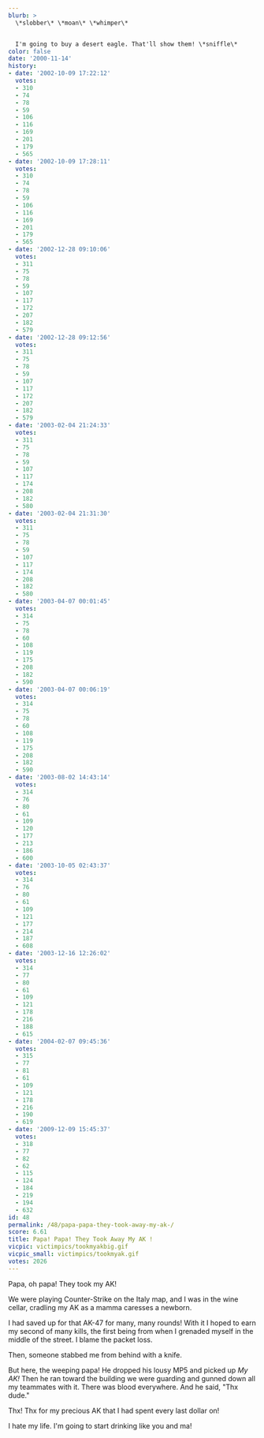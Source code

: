 ```yaml
---
blurb: >
  \*slobber\* \*moan\* \*whimper\*


  I'm going to buy a desert eagle. That'll show them! \*sniffle\*
color: false
date: '2000-11-14'
history:
- date: '2002-10-09 17:22:12'
  votes:
  - 310
  - 74
  - 78
  - 59
  - 106
  - 116
  - 169
  - 201
  - 179
  - 565
- date: '2002-10-09 17:28:11'
  votes:
  - 310
  - 74
  - 78
  - 59
  - 106
  - 116
  - 169
  - 201
  - 179
  - 565
- date: '2002-12-28 09:10:06'
  votes:
  - 311
  - 75
  - 78
  - 59
  - 107
  - 117
  - 172
  - 207
  - 182
  - 579
- date: '2002-12-28 09:12:56'
  votes:
  - 311
  - 75
  - 78
  - 59
  - 107
  - 117
  - 172
  - 207
  - 182
  - 579
- date: '2003-02-04 21:24:33'
  votes:
  - 311
  - 75
  - 78
  - 59
  - 107
  - 117
  - 174
  - 208
  - 182
  - 580
- date: '2003-02-04 21:31:30'
  votes:
  - 311
  - 75
  - 78
  - 59
  - 107
  - 117
  - 174
  - 208
  - 182
  - 580
- date: '2003-04-07 00:01:45'
  votes:
  - 314
  - 75
  - 78
  - 60
  - 108
  - 119
  - 175
  - 208
  - 182
  - 590
- date: '2003-04-07 00:06:19'
  votes:
  - 314
  - 75
  - 78
  - 60
  - 108
  - 119
  - 175
  - 208
  - 182
  - 590
- date: '2003-08-02 14:43:14'
  votes:
  - 314
  - 76
  - 80
  - 61
  - 109
  - 120
  - 177
  - 213
  - 186
  - 600
- date: '2003-10-05 02:43:37'
  votes:
  - 314
  - 76
  - 80
  - 61
  - 109
  - 121
  - 177
  - 214
  - 187
  - 608
- date: '2003-12-16 12:26:02'
  votes:
  - 314
  - 77
  - 80
  - 61
  - 109
  - 121
  - 178
  - 216
  - 188
  - 615
- date: '2004-02-07 09:45:36'
  votes:
  - 315
  - 77
  - 81
  - 61
  - 109
  - 121
  - 178
  - 216
  - 190
  - 619
- date: '2009-12-09 15:45:37'
  votes:
  - 318
  - 77
  - 82
  - 62
  - 115
  - 124
  - 184
  - 219
  - 194
  - 632
id: 48
permalink: /48/papa-papa-they-took-away-my-ak-/
score: 6.61
title: Papa! Papa! They Took Away My AK !
vicpic: victimpics/tookmyakbig.gif
vicpic_small: victimpics/tookmyak.gif
votes: 2026
---
```


Papa, oh papa! They took my AK!

We were playing Counter-Strike on the Italy map, and I was in the wine
cellar, cradling my AK as a mamma caresses a newborn.

I had saved up for that AK-47 for many, many rounds! With it I hoped to
earn my second of many kills, the first being from when I grenaded
myself in the middle of the street. I blame the packet loss.

Then, someone stabbed me from behind with a knife.

But here, the weeping papa! He dropped his lousy MP5 and picked up *My
AK!* Then he ran toward the building we were guarding and gunned down
all my teammates with it. There was blood everywhere. And he said, "Thx
dude."

Thx! Thx for my precious AK that I had spent every last dollar on!

I hate my life. I'm going to start drinking like you and ma!